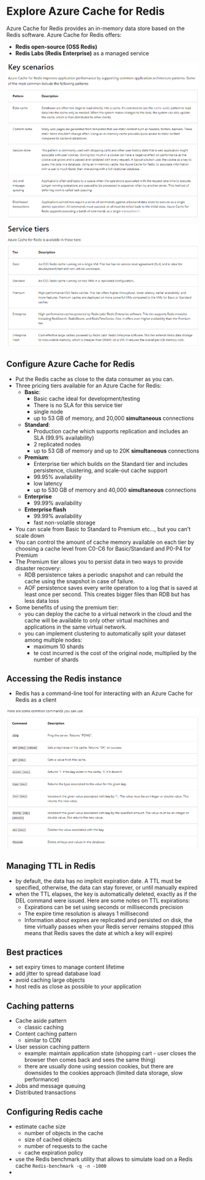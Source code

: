 # Explore Azure Cache for Redis
Azure Cache for Redis provides an in-memory data store based on the Redis software.
Azure Cache for Redis offers:
- **Redis open-source (OSS Redis)** 
- **Redis Labs (Redis Enterprise)** as a managed service

![img.png](img.png)

![img_1.png](img_1.png)

## Configure Azure Cache for Redis
- Put the Redis cache as close to the data consumer as you can.
- Three pricing tiers available for an Azure Cache for Redis:
  - **Basic**: 
    - Basic cache ideal for development/testing
    - There is no SLA for this service tier
    - single node
    - up to 53 GB of memory, and 20,000 **simultaneous** connections
  - **Standard**: 
    - Production cache which supports replication and includes an SLA (99.9% availability)
    - 2 replicated nodes
    - up to 53 GB of memory and up to 20K **simultaneous** connections
  - **Premium**: 
    - Enterprise tier which builds on the Standard tier and includes persistence, clustering, and scale-out 
      cache support
    - 99.95% availability
    - low latency
    - up to 530 GB of memory and 40,000 **simultaneous** connections
  - **Enterprise**
    - 99.99% availability
  - **Enterprise flash**
    - 99.99% availability
    - fast non-volatile storage
- You can scale from Basic to Standard to Premium etc..., but you can't scale down
- You can control the amount of cache memory available on each tier by choosing a cache level 
  from C0-C6 for Basic/Standard and P0-P4 for Premium
- The Premium tier allows you to persist data in two ways to provide disaster recovery:
  - RDB persistence takes a periodic snapshot and can rebuild the cache using the snapshot in case of failure.
  - AOF persistence saves every write operation to a log that is saved at least once per second. This creates bigger files
    than RDB but has less data loss
- Some benefits of using the premium tier:
  - you can deploy the cache to a virtual network in the cloud and the cache will be available to only other virtual machines
    and applications in the same virtual network.
  - you can implement clustering to automatically split your dataset among multiple nodes:
    - maximum 10 shards
    - te cost incurred is the cost of the original node, multiplied by the number of shards

## Accessing the Redis instance
- Redis has a command-line tool for interacting with an Azure Cache for Redis as a client

![img_2.png](img_2.png)

## Managing TTL in Redis
- by default, the data has no implicit expiration date. A TTL must be specified, otherwise, the data can stay forever,
  or until manually expired
- when the TTL elapses, the key is automatically deleted, exactly as if the DEL command were issued. Here are some notes
  on TTL expirations:
  - Expirations can be set using seconds or milliseconds precision
  - The expire time resolution is always 1 millisecond
  - Information about expires are replicated and persisted on disk, the time virtually passes when your Redis server 
    remains stopped (this means that Redis saves the date at which a key will expire)

## Best practices
- set expiry times to manage content lifetime
- add jitter to spread database load
- avoid caching large objects
- host redis as close as possible to your application

## Caching patterns
- Cache aside pattern 
  - classic caching
- Content caching pattern
  - similar to CDN
- User session caching pattern
  - example: maintain application state (shopping cart - user closes the browser then comes back and sees the same thing)
  - there are usually done using session cookies, but there are downsides to the cookies approach (limited data storage, slow performance)
- Jobs and message queuing
- Distributed transactions

## Configuring Redis cache
- estimate cache size
  - number of objects in the cache
  - size of cached objects
  - number of requests to the cache
  - cache expiration policy
- use the Redis benchmark utility that allows to simulate load on a Redis cache `Redis-benchmark -q -n -1000`
- 
